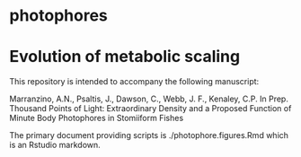 # photophores

# Evolution of metabolic scaling
This repository is intended to accompany the following manuscript:

Marranzino, A.N., Psaltis, J., Dawson, C., Webb, J. F., Kenaley, C.P. In Prep. Thousand Points of Light: Extraordinary Density and a Proposed Function of Minute Body Photophores in Stomiiform Fishes

The primary document providing scripts is ./photophore.figures.Rmd which is an Rstudio markdown.